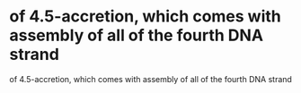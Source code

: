 # of 4.5-accretion, which comes with assembly of all of the fourth DNA strand

of 4.5-accretion, which comes with assembly of all of the fourth DNA strand